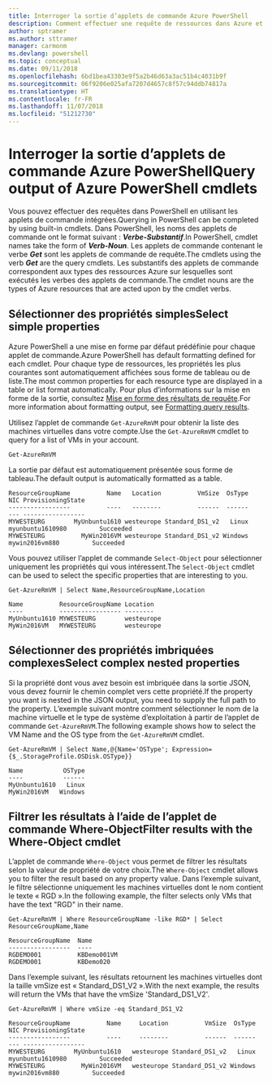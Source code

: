 ```yaml
---
title: Interroger la sortie d’applets de commande Azure PowerShell
description: Comment effectuer une requête de ressources dans Azure et mettre en forme les résultats.
author: sptramer
ms.author: sttramer
manager: carmonm
ms.devlang: powershell
ms.topic: conceptual
ms.date: 09/11/2018
ms.openlocfilehash: 6bd1bea43303e9f5a2b46d63a3ac51b4c4031b9f
ms.sourcegitcommit: 06f9206e025afa7207d4657c8f57c94ddb74817a
ms.translationtype: HT
ms.contentlocale: fr-FR
ms.lasthandoff: 11/07/2018
ms.locfileid: "51212730"
---
```

# <a name="query-output-of-azure-powershell-cmdlets"></a><span data-ttu-id="47989-103">Interroger la sortie d’applets de commande Azure PowerShell</span><span class="sxs-lookup"><span data-stu-id="47989-103">Query output of Azure PowerShell cmdlets</span></span>

<span data-ttu-id="47989-104">Vous pouvez effectuer des requêtes dans PowerShell en utilisant les applets de commande intégrées.</span><span class="sxs-lookup"><span data-stu-id="47989-104">Querying in PowerShell can be completed by using built-in cmdlets.</span></span> <span data-ttu-id="47989-105">Dans PowerShell, les noms des applets de commande ont le format suivant : **_Verbe-Substantif_**.</span><span class="sxs-lookup"><span data-stu-id="47989-105">In PowerShell, cmdlet names take the form of **_Verb-Noun_**.</span></span> <span data-ttu-id="47989-106">Les applets de commande contenant le verbe **_Get_** sont les applets de commande de requête.</span><span class="sxs-lookup"><span data-stu-id="47989-106">The cmdlets using the verb **_Get_** are the query cmdlets.</span></span> <span data-ttu-id="47989-107">Les substantifs des applets de commande correspondent aux types des ressources Azure sur lesquelles sont exécutés les verbes des applets de commande.</span><span class="sxs-lookup"><span data-stu-id="47989-107">The cmdlet nouns are the types of Azure resources that are acted upon by the cmdlet verbs.</span></span>

## <a name="select-simple-properties"></a><span data-ttu-id="47989-108">Sélectionner des propriétés simples</span><span class="sxs-lookup"><span data-stu-id="47989-108">Select simple properties</span></span>

<span data-ttu-id="47989-109">Azure PowerShell a une mise en forme par défaut prédéfinie pour chaque applet de commande.</span><span class="sxs-lookup"><span data-stu-id="47989-109">Azure PowerShell has default formatting defined for each cmdlet.</span></span> <span data-ttu-id="47989-110">Pour chaque type de ressources, les propriétés les plus courantes sont automatiquement affichées sous forme de tableau ou de liste.</span><span class="sxs-lookup"><span data-stu-id="47989-110">The most common properties for each resource type are displayed in a table or list format automatically.</span></span> <span data-ttu-id="47989-111">Pour plus d’informations sur la mise en forme de la sortie, consultez [Mise en forme des résultats de requête](formatting-output.md).</span><span class="sxs-lookup"><span data-stu-id="47989-111">For more information about formatting output, see [Formatting query results](formatting-output.md).</span></span>

<span data-ttu-id="47989-112">Utilisez l’applet de commande `Get-AzureRmVM` pour obtenir la liste des machines virtuelles dans votre compte.</span><span class="sxs-lookup"><span data-stu-id="47989-112">Use the `Get-AzureRmVM` cmdlet to query for a list of VMs in your account.</span></span>

```azurepowershell-interactive
Get-AzureRmVM
```

<span data-ttu-id="47989-113">La sortie par défaut est automatiquement présentée sous forme de tableau.</span><span class="sxs-lookup"><span data-stu-id="47989-113">The default output is automatically formatted as a table.</span></span>

```output
ResourceGroupName          Name   Location          VmSize  OsType              NIC ProvisioningState
-----------------          ----   --------          ------  ------              --- -----------------
MYWESTEURG        MyUnbuntu1610 westeurope Standard_DS1_v2   Linux myunbuntu1610980         Succeeded
MYWESTEURG          MyWin2016VM westeurope Standard_DS1_v2 Windows   mywin2016vm880         Succeeded
```

<span data-ttu-id="47989-114">Vous pouvez utiliser l’applet de commande `Select-Object` pour sélectionner uniquement les propriétés qui vous intéressent.</span><span class="sxs-lookup"><span data-stu-id="47989-114">The `Select-Object` cmdlet can be used to select the specific properties that are interesting to you.</span></span>

```azurepowershell-interactive
Get-AzureRmVM | Select Name,ResourceGroupName,Location
```

```output
Name          ResourceGroupName Location
----          ----------------- --------
MyUnbuntu1610 MYWESTEURG        westeurope
MyWin2016VM   MYWESTEURG        westeurope
```

## <a name="select-complex-nested-properties"></a><span data-ttu-id="47989-115">Sélectionner des propriétés imbriquées complexes</span><span class="sxs-lookup"><span data-stu-id="47989-115">Select complex nested properties</span></span>

<span data-ttu-id="47989-116">Si la propriété dont vous avez besoin est imbriquée dans la sortie JSON, vous devez fournir le chemin complet vers cette propriété.</span><span class="sxs-lookup"><span data-stu-id="47989-116">If the property you want is nested in the JSON output, you need to supply the full path to the property.</span></span> <span data-ttu-id="47989-117">L’exemple suivant montre comment sélectionner le nom de la machine virtuelle et le type de système d’exploitation à partir de l’applet de commande `Get-AzureRmVM`.</span><span class="sxs-lookup"><span data-stu-id="47989-117">The following example shows how to select the VM Name and the OS type from the `Get-AzureRmVM` cmdlet.</span></span>

```azurepowershell-interactive
Get-AzureRmVM | Select Name,@{Name='OSType'; Expression={$_.StorageProfile.OSDisk.OSType}}
```

```output
Name           OSType
----           ------
MyUnbuntu1610   Linux
MyWin2016VM   Windows
```

## <a name="filter-results-with-the-where-object-cmdlet"></a><span data-ttu-id="47989-118">Filtrer les résultats à l’aide de l’applet de commande Where-Object</span><span class="sxs-lookup"><span data-stu-id="47989-118">Filter results with the Where-Object cmdlet</span></span>

<span data-ttu-id="47989-119">L’applet de commande `Where-Object` vous permet de filtrer les résultats selon la valeur de propriété de votre choix.</span><span class="sxs-lookup"><span data-stu-id="47989-119">The `Where-Object` cmdlet allows you to filter the result based on any property value.</span></span> <span data-ttu-id="47989-120">Dans l’exemple suivant, le filtre sélectionne uniquement les machines virtuelles dont le nom contient le texte « RGD ».</span><span class="sxs-lookup"><span data-stu-id="47989-120">In the following example, the filter selects only VMs that have the text "RGD" in their name.</span></span>

```azurepowershell-interactive
Get-AzureRmVM | Where ResourceGroupName -like RGD* | Select ResourceGroupName,Name
```

```output
ResourceGroupName  Name
-----------------  ----
RGDEMO001          KBDemo001VM
RGDEMO001          KBDemo020
```

<span data-ttu-id="47989-121">Dans l’exemple suivant, les résultats retournent les machines virtuelles dont la taille vmSize est « Standard_DS1_V2 ».</span><span class="sxs-lookup"><span data-stu-id="47989-121">With the next example, the results will return the VMs that have the vmSize 'Standard_DS1_V2'.</span></span>

```azurepowershell-interactive
Get-AzureRmVM | Where vmSize -eq Standard_DS1_V2
```

```output
ResourceGroupName          Name     Location          VmSize  OsType              NIC ProvisioningState
-----------------          ----     --------          ------  ------              --- -----------------
MYWESTEURG        MyUnbuntu1610   westeurope Standard_DS1_v2   Linux myunbuntu1610980         Succeeded
MYWESTEURG          MyWin2016VM   westeurope Standard_DS1_v2 Windows   mywin2016vm880         Succeeded
```